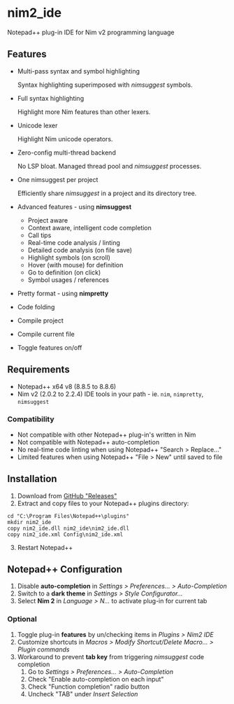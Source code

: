 # nim2_ide

Notepad++ plug-in IDE for Nim v2 programming language

## Features

  * Multi-pass syntax and symbol highlighting
  
    Syntax highlighting superimposed with _nimsuggest_ symbols.
  
  * Full syntax highlighting
  
    Highlight more Nim features than other lexers.
  
  * Unicode lexer
  
    Highlight Nim unicode operators.
  
  * Zero-config multi-thread backend
  
    No LSP bloat. Managed thread pool and _nimsuggest_ processes.
  
  * One nimsuggest per project
  
    Efficiently share _nimsuggest_ in a project and its directory tree.
  
  * Advanced features - using **nimsuggest**
    - Project aware
    - Context aware, intelligent code completion
    - Call tips
    - Real-time code analysis / linting
    - Detailed code analysis (on file save)
    - Highlight symbols (on scroll)
    - Hover (with mouse) for definition
    - Go to definition (on click)
    - Symbol usages / references
  
  * Pretty format - using **nimpretty**
  * Code folding
  * Compile project
  * Compile current file
  * Toggle features on/off

## Requirements

  * Notepad++ x64 v8 (8.8.5 to 8.8.6)
  * Nim v2 (2.0.2 to 2.2.4) IDE tools in your path - ie. `nim`, `nimpretty`, `nimsuggest`

### Compatibility

  * Not compatible with other Notepad++ plug-in's written in Nim
  * Not compatible with Notepad++ auto-completion
  * No real-time code linting when using Notepad++ "Search > Replace..."
  * Limited features when using Notepad++ "File > New" until saved to file

## Installation

  1. Download from [GitHub "Releases"](https://github.com/gremlin-art/nim2_ide/releases)
  2. Extract and copy files to your Notepad++ plugins directory:
  
```batchfile
cd "C:\Program Files\Notepad++\plugins"
mkdir nim2_ide
copy nim2_ide.dll nim2_ide\nim2_ide.dll
copy nim2_ide.xml Config\nim2_ide.xml
```

  3. Restart Notepad++

## Notepad++ Configuration

  1. Disable **auto-completion** in *Settings > Preferences... > Auto-Completion*
  2. Switch to a **dark theme** in *Settings > Style Configurator...*
  3. Select **Nim 2** in *Language > N...* to activate plug-in for current tab

### Optional

  1. Toggle plug-in **features** by un/checking items in *Plugins > Nim2 IDE*
  2. Customize shortcuts in *Macros > Modify Shortcut/Delete Macro... > Plugin commands*
  3. Workaround to prevent **tab key** from triggering _nimsuggest_ code completion
     1. Go to *Settings > Preferences... > Auto-Completion*
     2. Check "Enable auto-completion on each input"
     3. Check "Function completion" radio button
     4. Uncheck "TAB" under *Insert Selection*